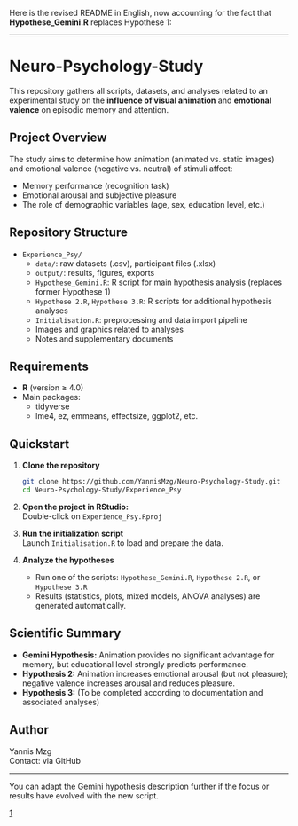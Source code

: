 Here is the revised README in English, now accounting for the fact that **Hypothese_Gemini.R** replaces Hypothese 1:

***

# Neuro-Psychology-Study

This repository gathers all scripts, datasets, and analyses related to an experimental study on the **influence of visual animation** and **emotional valence** on episodic memory and attention.

## Project Overview

The study aims to determine how animation (animated vs. static images) and emotional valence (negative vs. neutral) of stimuli affect:
- Memory performance (recognition task)
- Emotional arousal and subjective pleasure
- The role of demographic variables (age, sex, education level, etc.)

## Repository Structure

- `Experience_Psy/`
  - `data/`: raw datasets (.csv), participant files (.xlsx)
  - `output/`: results, figures, exports
  - `Hypothese_Gemini.R`: R script for main hypothesis analysis (replaces former Hypothese 1)
  - `Hypothese 2.R`, `Hypothese 3.R`: R scripts for additional hypothesis analyses
  - `Initialisation.R`: preprocessing and data import pipeline
  - Images and graphics related to analyses
  - Notes and supplementary documents

## Requirements

- **R** (version ≥ 4.0)
- Main packages:
  - tidyverse
  - lme4, ez, emmeans, effectsize, ggplot2, etc.

## Quickstart

1. **Clone the repository**
   ```bash
   git clone https://github.com/YannisMzg/Neuro-Psychology-Study.git
   cd Neuro-Psychology-Study/Experience_Psy
   ```

2. **Open the project in RStudio:**  
   Double-click on `Experience_Psy.Rproj`

3. **Run the initialization script**  
   Launch `Initialisation.R` to load and prepare the data.

4. **Analyze the hypotheses**  
   - Run one of the scripts: `Hypothese_Gemini.R`, `Hypothese 2.R`, or `Hypothese 3.R`
   - Results (statistics, plots, mixed models, ANOVA analyses) are generated automatically.

## Scientific Summary

- **Gemini Hypothesis:** Animation provides no significant advantage for memory, but educational level strongly predicts performance.
- **Hypothesis 2:** Animation increases emotional arousal (but not pleasure); negative valence increases arousal and reduces pleasure.
- **Hypothesis 3:** (To be completed according to documentation and associated analyses)

## Author

Yannis Mzg  
Contact: via GitHub

***

You can adapt the Gemini hypothesis description further if the focus or results have evolved with the new script.

[1](https://github.com/YannisMzg/Neuro-Psychology-Study/new/main?filename=README.md)
